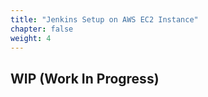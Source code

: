 ```yaml
---
title: "Jenkins Setup on AWS EC2 Instance"
chapter: false
weight: 4
---
```


## WIP (Work In Progress)
